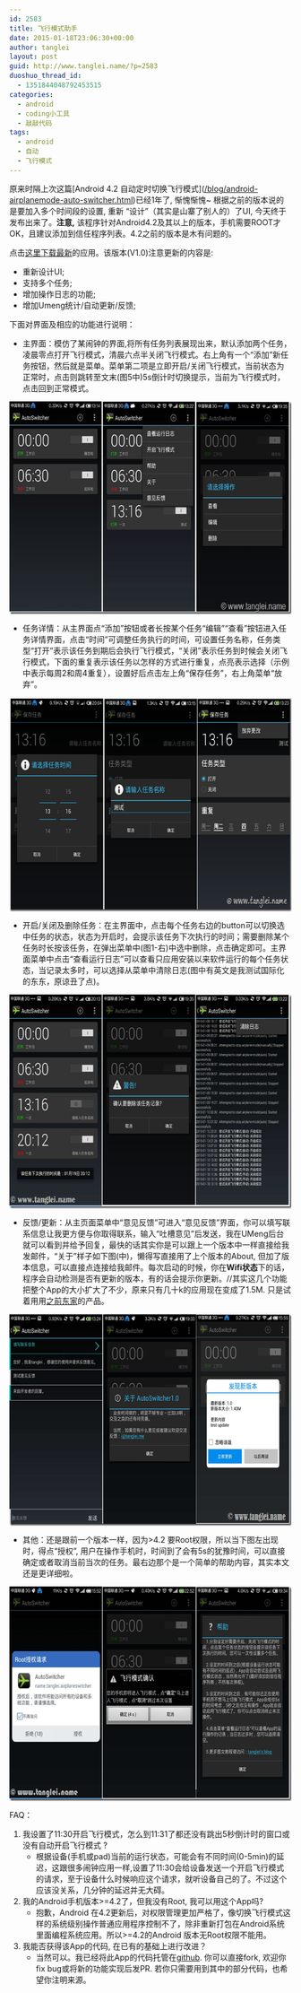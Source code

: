 ```yaml
---
id: 2583
title: 飞行模式助手
date: 2015-01-18T23:06:30+00:00
author: tanglei
layout: post
guid: http://www.tanglei.name/?p=2583
duoshuo_thread_id:
  - 1351844048792453515
categories:
  - android
  - coding小工具
  - 敲敲代码
tags:
  - android
  - 自动
  - 飞行模式
---
```

原来时隔上次这篇\[Android 4.2 自动定时切换飞行模式\]([/blog/android-airplanemode-auto-switcher.html](/blog/android-airplanemode-auto-switcher.html "/blog/android-airplanemode-auto-switcher.html"))已经1年了, 惭愧惭愧~ 根据之前的版本说的是要加入多个时间段的设置, 重新 “设计”（其实是山寨了别人的）了UI, 今天终于发布出来了。**注意,** 该程序针对Android4.2及其以上的版本，手机需要ROOT才OK，且建议添加到信任程序列表。4.2之前的版本是木有问题的。

点击<a href="https://github.com/tl3shi/AirPlaneModeSwitcher/raw/master/mainModule/mainModule-release.apk" target="_blank">这里下载最新</a>的应用。该版本(V1.0)注意更新的内容是:

  * 重新设计UI;
  * 支持多个任务;
  * 增加操作日志的功能;
  * 增加Umeng统计/自动更新/反馈;

下面对界面及相应的功能进行说明：

  * 主界面：模仿了某闹钟的界面,将所有任务列表展现出来，默认添加两个任务，凌晨零点打开飞行模式，清晨六点半关闭飞行模式。右上角有一个“添加”新任务按钮，然后就是菜单。菜单第二项是立即开启/关闭飞行模式，当前状态为正常时，点击则跳转至文末(图5中)5s倒计时切换提示，当前为飞行模式时，点击回到正常模式。

<a href="/wp-content/uploads/2015/01/1-main.jpg" target="_blank"><img style="background-image: none; float: none; padding-top: 0px; padding-left: 0px; margin-left: auto; display: block; padding-right: 0px; margin-right: auto; border: 0px;" title="图1" src="/wp-content/uploads/2015/01/1-main_thumb.jpg" alt="android自动切换飞行模式" width="644" height="380" border="0" /></a>

  * 任务详情：从主界面点“添加”按钮或者长按某个任务“编辑”“查看”按钮进入任务详情界面，点击“时间”可调整任务执行的时间，可设置任务名称，任务类型“打开”表示该任务到期后会执行飞行模式，“关闭”表示任务到时候会关闭飞行模式，下面的重复表示该任务以怎样的方式进行重复，点亮表示选择（示例中表示每周2和周4重复），设置好后点击左上角“保存任务”，右上角菜单“放弃”。

<a href="/wp-content/uploads/2015/01/2-taskdetail.png" target="_blank"><img style="background-image: none; float: none; padding-top: 0px; padding-left: 0px; margin-left: auto; display: block; padding-right: 0px; margin-right: auto; border: 0px;" title="图2" src="/wp-content/uploads/2015/01/2-taskdetail_thumb.png" alt="Android自动切换飞行模式" width="644" height="382" border="0" /></a>

  * 开启/关闭及删除任务：在主界面中，点击每个任务右边的button可以切换选中任务的状态，状态为开启时，会提示该任务下次执行的时间；需要删除某个任务时长按该任务，在弹出菜单中(图1-右)中选中删除，点击确定即可。主界面菜单中点击“查看运行日志”可以查看只应用安装以来软件运行的每个任务状态，当记录太多时，可以选择从菜单中清除日志(图中有英文是我测试国际化的东东，原谅丑了点)。

<a href="/wp-content/uploads/2015/01/3-enable-delete-log.png" target="_blank"><img style="background-image: none; float: none; padding-top: 0px; padding-left: 0px; margin-left: auto; display: block; padding-right: 0px; margin-right: auto; border: 0px;" title="图3" src="/wp-content/uploads/2015/01/3-enable-delete-log_thumb.png" alt="Android自动切换飞行模式" width="644" height="382" border="0" /></a>

  * 反馈/更新：从主页面菜单中“意见反馈”可进入“意见反馈”界面，你可以填写联系信息让我更方便与你取得联系，输入“吐槽意见”后发送，我在UMeng后台就可以看到并给予回复，最快的话其实你是可以跟上一个版本中一样直接给我发邮件，“关于”样子如下图(中)，懒得写直接用了上个版本的About, 但加了版本信息，可以直接点连接给我邮件。每次启动的时候，你在**Wifi状态**下的话，程序会自动检测是否有更新的版本，有的话会提示你更新。//其实这几个功能把整个App的大小扩大了不少，原来只有几十k的应用现在变成了1.5M. 只是试着用用[之前东家](/blog/aop-in-python.html)的产品。

[<img style="background-image: none; float: none; padding-top: 0px; padding-left: 0px; margin-left: auto; display: block; padding-right: 0px; margin-right: auto; border: 0px;" title="4-umeng-tools" src="/wp-content/uploads/2015/01/4-umeng-tools_thumb.png" alt="4-umeng-tools" width="644" height="378" border="0" />](/wp-content/uploads/2015/01/4-umeng-tools.png)

  * 其他：还是跟前一个版本一样，因为>4.2 要Root权限，所以当下图左出现时，得点“授权”, 用户在操作手机时，时间到了会有5s的犹豫时间，可以直接确定或者取消当前当次的任务。最右边那个是一个简单的帮助内容，其实本文还是更详细啦。

<a href="/wp-content/uploads/2015/01/others.png" target="_blank"><img style="background-image: none; float: none; padding-top: 0px; padding-left: 0px; margin-left: auto; display: block; padding-right: 0px; margin-right: auto; border: 0px;" title="图4" src="/wp-content/uploads/2015/01/others_thumb.png" alt="Android定时切换飞行模式" width="644" height="383" border="0" /></a>

<div>
</div>

<div>
  FAQ：
</div>

  1. 我设置了11:30开启飞行模式，怎么到11:31了都还没有跳出5秒倒计时的窗口或没有自动开启飞行模式 ? 
      * 根据设备(手机或pad)当前的运行状态，可能会有不同时间(0-5min)的延迟，这跟很多闹钟应用一样,设置了11:30会给设备发送一个开启飞行模式的请求，至于设备什么时候响应这个请求，就听设备自己的了。不过这个应该没关系，几分钟的延迟并无大碍。
  2. 我的Android手机版本>=4.2了，但我没有Root, 我可以用这个App吗? 
      * 抱歉，Android 在4.2更新后，对权限管理更加严格了，像切换飞行模式这样的系统级别操作普通应用程序控制不了，除非重新打包在Android系统里面编程系统应用。所以>=4.2的Android 版本无Root权限不能用。
  3. 我能否获得该App的代码, 在已有的基础上进行改进？ 
      * 当然可以。我已经将此App的代码托管在<a href="https://github.com/tl3shi/AirPlanModeSwitcher" target="_blank">github</a>. 你可以直接fork, 欢迎你fix bug或将新的功能实现后发PR. 若你只需要用到其中的部分代码，也希望你注明来源。
